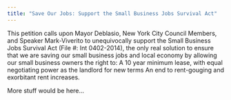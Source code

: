```yaml
---
title: "Save Our Jobs: Support the Small Business Jobs Survival Act"
---
```


This petition calls upon Mayor Deblasio, New York City Council Members, and
Speaker Mark-Viverito to unequivocally support the Small Business Jobs
Survival Act (File #: Int 0402-2014), the only real solution to ensure that
we are saving our small business jobs and local economy by allowing our small
business owners the right to:
A 10 year minimum lease, with equal negotiating power as the landlord for new terms
An end to rent-gouging and exorbitant rent increases.

More stuff would be here...

